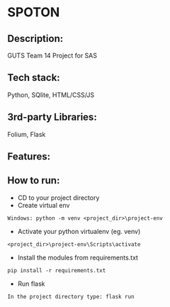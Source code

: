 # SPOTON
## Description:
GUTS Team 14 Project for SAS
## Tech stack:
Python, SQlite, HTML/CSS/JS
## 3rd-party Libraries:
Folium, Flask
## Features:

## How to run:
- CD to your project directory
- Create virtual env
```
Windows: python -m venv <project_dir>\project-env
```
- Activate your python virtualenv (eg. venv)
```
<project_dir>\project-env\Scripts\activate
```
- Install the modules from requirements.txt
```
pip install -r requirements.txt
```
- Run flask
```
In the project directory type: flask run
```